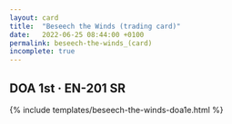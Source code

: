 ```yaml
---
layout: card
title:  "Beseech the Winds (trading card)"
date:   2022-06-25 08:44:00 +0100
permalink: beseech-the-winds_(card)
incomplete: true
---
```


## DOA 1st &middot; EN-201 SR

{% include templates/beseech-the-winds-doa1e.html %}